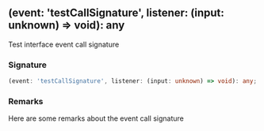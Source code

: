 ## (event: 'testCallSignature', listener: (input: unknown) => void): any

Test interface event call signature

<a id="_call_-signature"></a>

### Signature

```typescript
(event: 'testCallSignature', listener: (input: unknown) => void): any;
```

<a id="_call_-remarks"></a>

### Remarks

Here are some remarks about the event call signature
